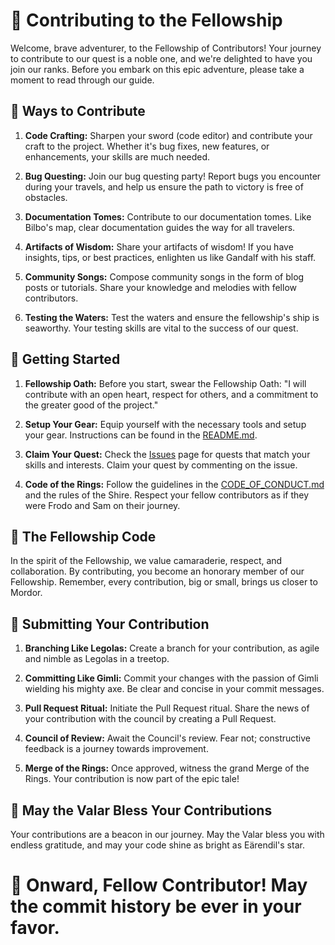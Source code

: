 # 🌟 Contributing to the Fellowship

Welcome, brave adventurer, to the Fellowship of Contributors! Your journey to contribute to our quest is a noble one, and we're delighted to have you join our ranks. Before you embark on this epic adventure, please take a moment to read through our guide.

## 💼 Ways to Contribute

1. **Code Crafting:**
   Sharpen your sword (code editor) and contribute your craft to the project. Whether it's bug fixes, new features, or enhancements, your skills are much needed.

2. **Bug Questing:**
   Join our bug questing party! Report bugs you encounter during your travels, and help us ensure the path to victory is free of obstacles.

3. **Documentation Tomes:**
   Contribute to our documentation tomes. Like Bilbo's map, clear documentation guides the way for all travelers.

4. **Artifacts of Wisdom:**
   Share your artifacts of wisdom! If you have insights, tips, or best practices, enlighten us like Gandalf with his staff.

5. **Community Songs:**
   Compose community songs in the form of blog posts or tutorials. Share your knowledge and melodies with fellow contributors.

6. **Testing the Waters:**
   Test the waters and ensure the fellowship's ship is seaworthy. Your testing skills are vital to the success of our quest.

## 🚀 Getting Started

1. **Fellowship Oath:**
   Before you start, swear the Fellowship Oath: "I will contribute with an open heart, respect for others, and a commitment to the greater good of the project."

2. **Setup Your Gear:**
   Equip yourself with the necessary tools and setup your gear. Instructions can be found in the [README.md](README.md).

3. **Claim Your Quest:**
   Check the [Issues](https://github.com/your/project/issues) page for quests that match your skills and interests. Claim your quest by commenting on the issue.

4. **Code of the Rings:**
   Follow the guidelines in the [CODE_OF_CONDUCT.md](CODE_OF_CONDUCT.md) and the rules of the Shire. Respect your fellow contributors as if they were Frodo and Sam on their journey.

## 🎉 The Fellowship Code

In the spirit of the Fellowship, we value camaraderie, respect, and collaboration. By contributing, you become an honorary member of our Fellowship. Remember, every contribution, big or small, brings us closer to Mordor.

## 📜 Submitting Your Contribution

1. **Branching Like Legolas:**
   Create a branch for your contribution, as agile and nimble as Legolas in a treetop.

2. **Committing Like Gimli:**
   Commit your changes with the passion of Gimli wielding his mighty axe. Be clear and concise in your commit messages.

3. **Pull Request Ritual:**
   Initiate the Pull Request ritual. Share the news of your contribution with the council by creating a Pull Request.

4. **Council of Review:**
   Await the Council's review. Fear not; constructive feedback is a journey towards improvement.

5. **Merge of the Rings:**
   Once approved, witness the grand Merge of the Rings. Your contribution is now part of the epic tale!

## 🌈 May the Valar Bless Your Contributions

Your contributions are a beacon in our journey. May the Valar bless you with endless gratitude, and may your code shine as bright as Eärendil's star.

# 🌌 Onward, Fellow Contributor! May the commit history be ever in your favor.
